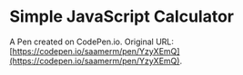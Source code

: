# Simple JavaScript Calculator

A Pen created on CodePen.io. Original URL: [https://codepen.io/saamerm/pen/YzyXEmQ](https://codepen.io/saamerm/pen/YzyXEmQ).


